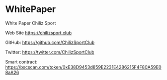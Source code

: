 # WhitePaper
White Paper Chiliz Sport

Web Site https://chilizsport.club

GitHub: https://github.com/ChilizSportClub

Twitter: https://twitter.com/ChilizSportClub

Smart contract: https://bscscan.com/token/0xE38D9453d859E2231E4286215F4F80A59E08aA26
